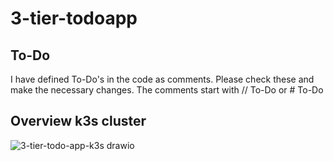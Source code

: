 # 3-tier-todoapp

## To-Do
I have defined To-Do's in the code as comments. Please check these and make the necessary changes.
The comments start with // To-Do or # To-Do

## Overview k3s cluster
![3-tier-todo-app-k3s drawio](https://github.com/duluk8/3-tier-todoapp/assets/80408168/22ea5b77-54d8-420b-822b-61f3ad1ef333)
